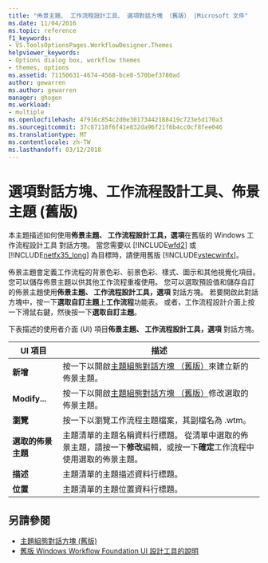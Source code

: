```yaml
---
title: "佈景主題、 工作流程設計工具、 選項對話方塊 （舊版） |Microsoft 文件"
ms.date: 11/04/2016
ms.topic: reference
f1_keywords:
- VS.ToolsOptionsPages.WorkflowDesigner.Themes
helpviewer_keywords:
- Options dialog box, workflow themes
- themes, options
ms.assetid: 71150631-4674-4568-bce8-570bef3780ad
author: gewarren
ms.author: gewarren
manager: ghogen
ms.workload:
- multiple
ms.openlocfilehash: 47916c854c2d0e30173442188419c723e5d170a3
ms.sourcegitcommit: 37c87118f6f41e832da96f21f6b4cc0cf8fee046
ms.translationtype: MT
ms.contentlocale: zh-TW
ms.lasthandoff: 03/12/2018
---
```

# <a name="themes-workflow-designer-options-dialog-box-legacy"></a>選項對話方塊、工作流程設計工具、佈景主題 (舊版)
本主題描述如何使用**佈景主題、 工作流程設計工具，選項**在舊版的 Windows 工作流程設計工具 對話方塊。 當您需要以 [!INCLUDE[wfd2](../workflow-designer/includes/wfd2_md.md)] 或 [!INCLUDE[netfx35_long](../workflow-designer/includes/netfx35_long_md.md)] 為目標時，請使用舊版 [!INCLUDE[vstecwinfx](../workflow-designer/includes/vstecwinfx_md.md)]。

 佈景主題會定義工作流程的背景色彩、前景色彩、樣式、圖示和其他視覺化項目。 您可以儲存佈景主題以供其他工作流程重複使用。 您可以選取預設值和儲存自訂的佈景主題使用**佈景主題、 工作流程設計工具，選項** 對話方塊。 若要開啟此對話方塊中，按一下**選取自訂主題**上**工作流程**功能表。 或者，工作流程設計介面上按一下滑鼠右鍵，然後按一下**選取自訂主題**。

 下表描述的使用者介面 (UI) 項目**佈景主題、 工作流程設計工具，選項** 對話方塊。

|UI 項目|描述|
|----------------|-----------------|
|**新增**|按一下以開啟[主題組態對話方塊 （舊版）](../workflow-designer/theme-configuration-dialog-box-legacy.md)來建立新的佈景主題。|
|**Modify...**|按一下以開啟[主題組態對話方塊 （舊版）](../workflow-designer/theme-configuration-dialog-box-legacy.md)修改選取的佈景主題。|
|**瀏覽**|按一下以瀏覽工作流程主題檔案，其副檔名為 .wtm。|
|**選取的佈景主題**|主題清單的主題名稱資料行標題。 從清單中選取的佈景主題，請按一下**修改**編輯，或按一下**確定**工作流程中使用選取的佈景主題。|
|**描述**|主題清單的主題描述資料行標題。|
|**位置**|主題清單的主題位置資料行標題。|

## <a name="see-also"></a>另請參閱

- [主題組態對話方塊 (舊版)](../workflow-designer/theme-configuration-dialog-box-legacy.md)
- [舊版 Windows Workflow Foundation UI 設計工具的說明](../workflow-designer/legacy-designer-for-windows-workflow-foundation-ui-help.md)